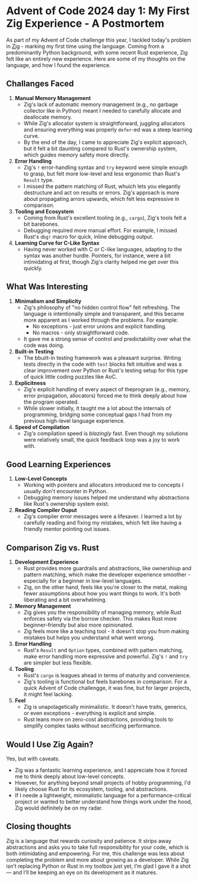# Advent of Code 2024 day 1: My First Zig Experience - A Postmortem

As part of my Advent of Code challenge this year, I tackled today's problem in [Zig](https://ziglang.org/) - marking my
first time using the language. Coming from a predominantly Python background, with some recent Rust experience, Zig
felt like an entirely new experience. Here are some of my thoughts on the language, and how I found the experience.

## Challanges Faced
1. **Manual Memory Management**
    * Zig's lack of automatic memory management (e.g., no garbage collector like in Python) meant I needed to carefully
      allocate and deallocate memory.
    * While Zig's allocator system is straightforward, juggling allocators and ensuring everything was properly
      `defer`-ed was a steep learning curve.
    * By the end of the day, I came to appreciate Zig's explicit approach, but it felt a bit daunting compared to
      Rust's ownership system, which guides memory safety more directly.
2. **Error Handling**
    * Zig's `!` error-handling syntax and `try` keyword were simple enough to grasp, but felt more low-level and less
      ergonomic than Rust's `Result` type.
    * I missed the pattern matching of Rust, whuich lets you elegantly destructure and act on results or errors. Zig's
      approach is more about propagating arrors upwards, which felt less expressive in comparison.
3. **Tooling and Ecosystem**
    * Coming from Rust's excellent tooling (e.g., `cargo`), Zig's tools felt a bit barebones.
    * Debugging required more manual effort. For example, I missed Rust's `dbg!` macro for quick, inline debugging
      output.
4. **Learning Curve for C-Like Syntax**
    * Having never worked with C or C-like languages, adapting to the syntax was another hurdle. Pointers, for
      instance, were a bit intimidating at first, though Zig's clarity helped me get over this quickly.

## What Was Interesting
1. **Minimalism and Simplicity**
    * Zig's philosophy of "no hidden control flow" felt refreshing. The language is intentionally simple and
      transparent, and this became more apparent as I worked through the problems. For example:
        * No exceptions - just error unions and explicit handling.
        * No macros - only straightforward code.
    * It gave me a strong sense of control and predictability over what the code was doing.
2. **Built-in Testing**
    * The bbuilt-in testing framework was a pleasant surprise. Writing tests directly in the code with `test` blocks
      felt intuitive and was a clear improvement over Python or Rust's testing setup for this type of quick little
      coding puzzles like AoC.
3. **Explicitness**
    * Zig's explicit handling of every aspect of theprogram (e.g., memory, error propagation, allocators) forced me to
      think deeply about how the program operated.
    * While slower initially, it taught me a lot about the internals of programming, bridging some conceptual gaps I
      had from my previous high-level language experience.
4. **Speed of Compilation**
    * Zig's compilation speed is *blazingly* fast. Even though my solutions were relatively small, the quick feedback
      loop was a joy to work with.

## Good Learning Experiences
1. **Low-Level Concepts**
    * Working with pointers and allocators introduced me to concepts I usually don't
    encounter in Python.
    * Debugging memory issues helped me understand why abstractions like Rust's ownership system exist.
2. **Reading Compiler Ouput**
    * Zig's compiler error messages were a lifesaver. I learned a lot by carefully reading and fixing my mistakes,
      which felt like having a friendly mentor pointing out issues.

## Comparison Zig vs. Rust
1. **Development Experience**
    * Rust provides more guardrails and abstractions, like ownershiup and pattern matching, which make the developer
      experience smoother - especially for a beginner in low-level languages.
    * Zig, on the other hand, feels like you're closer to the metal, making fewer assumptions about how you want things
      to work. It's both liberating and a bit overwhelming.
2. **Memory Management**
    * Zig gives you the responsibility of managing memory, while Rust enforces safety via the borrow checker. This
      makes Rust more beginner-friendly but also more opinionated.
    * Zig feels more like a teaching tool - it doesn't stop you from making mistakes but helps you understand what went
      wrong.
3. **Error Handling**
    * Rust's `Result` and `Option` types, combined with pattern matching, make error handling more expressive and
      powerful. Zig's `!` and `try` are simpler but less flexible.
4. **Tooling**
    * Rust's `cargo` is leagues ahead in terms of maturity and convenience.
    * Zig's tooling is functional but feels barebones in comparison. For a quick Advent of Code challengge, it was
      fine, but for larger projects, it might feel lacking.
5. **Feel**
    * Zig is unapolagetically minimalistic. It doesn't have traits, generics, or even exceptions - everything is
      explicit and simple.
    * Rust leans more on zero-cost abstractions, providing tools to simplify complex tasks without secrificing
      performance.

## Would I Use Zig Again?
Yes, but with caveats.
* Zig was a fantastic learning experience, and I appreciate how it forced me to think deeply about low-level concepts.
* However, for anything beyond small projects of hobby programming, I'd likely choose Rust for its ecosystem, tooling,
  and abstractions.
* If I neede a lightweight, minimalistic language for a performance-critical project or wanted to better understand how
  things work under the hood, Zig would definitely be on my radar.

## Closing thoughts
Zig is a language that rewards curiosity and patience. It strips away abstractions and asks you to take full
responsibility for your code, which is both intimidating and empowering. For me, this challenge was less about
completing the problem and more about growing as a developer. While Zig isn’t replacing Python or Rust in my toolbox
just yet, I’m glad I gave it a shot — and I’ll be keeping an eye on its development as it matures.
